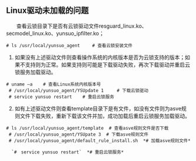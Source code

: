## Linux驱动未加载的问题

&emsp;&emsp;查看云锁目录下是否有云锁驱动文件resguard_linux.ko、secmodel_linux.ko、yunsuo_ipfilter.ko；

<pre><code># ls /usr/local/yunsuo_agent　   # 查看云锁安装文件</code></pre>

1.  如果没有上述驱动文件则查看操作系统的内核版本是否为云锁支持的版本；如果不支持则为正常。如果支持则可能是下载驱动失败，再次下载驱动并重启云锁服务加载驱动。
 <pre><code># uname –a    # 查看Linux系统内核版本号
 # /usr/local/yunsuo_agent/YSUpdate 1     # 下载云锁驱动
 # service yunsuo restart    # 重启云锁服务</code></pre>
2.  如有上述驱动文件则查看template目录下是有文件，如没有文件则为asve规则文件下载失败，重新下载该文件并加，成功加载后重启云锁服务加载驱动。
 <pre><code># ls /usr/local/yunsuo_agent/template  # 查看asve规则文件是否下载
 # /usr/local/yunsuo_agent/YSUpate 3  # 下载asve规则文件
 # /usr/local/yunsuo_agent/default_rule_install.sh  *# 加载asve规则文件*
 
  `#　service yunsuo restart`  *# 重启云锁服务*</code></pre>